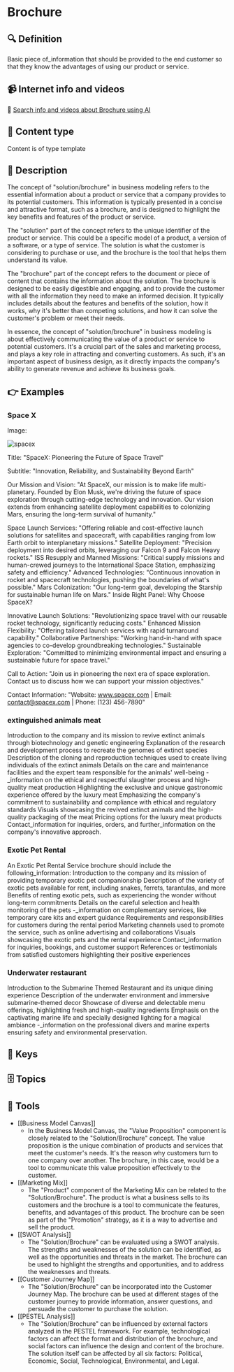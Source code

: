 
# Brochure


## 🔍 Definition
Basic piece of_information that should be provided to the end customer so that they know the advantages of using our product or service.


## 📹 Internet info and videos
🤖 [Search info and videos about Brochure using AI](https://www.perplexity.ai/search?q=videos+about+Brochure:+Basic+piece+of_information+that+should+be+provided+to+the+end+customer+so+that+they+know+the+advantages+of+using+our+product+or+service.
)


## 📰 Content type 
Content is of type template

## 📖 Description
  The concept of "solution/brochure" in business modeling refers to the essential information about a product or service that a company provides to its potential customers. This information is typically presented in a concise and attractive format, such as a brochure, and is designed to highlight the key benefits and features of the product or service.
  
  The "solution" part of the concept refers to the unique identifier of the product or service. This could be a specific model of a product, a version of a software, or a type of service. The solution is what the customer is considering to purchase or use, and the brochure is the tool that helps them understand its value.
  
  The "brochure" part of the concept refers to the document or piece of content that contains the information about the solution. The brochure is designed to be easily digestible and engaging, and to provide the customer with all the information they need to make an informed decision. It typically includes details about the features and benefits of the solution, how it works, why it's better than competing solutions, and how it can solve the customer's problem or meet their needs.
  
  In essence, the concept of "solution/brochure" in business modeling is about effectively communicating the value of a product or service to potential customers. It's a crucial part of the sales and marketing process, and plays a key role in attracting and converting customers. As such, it's an important aspect of business design, as it directly impacts the company's ability to generate revenue and achieve its business goals.


## 👉 Examples
  ### Space X
  Image:
  
  ![spacex](https://cdn2.picryl.com/photo/2015/04/17/dragon-spacecraft-grappled-by-ssrms-ff9d6b-1024.jpg)
  
  Title: "SpaceX: Pioneering the Future of Space Travel"
  
  Subtitle: "Innovation, Reliability, and Sustainability Beyond Earth"
  
  Our Mission and Vision:  "At SpaceX, our mission is to make life multi-planetary. Founded by Elon Musk, we're driving the future of space exploration through cutting-edge technology and innovation. Our vision extends from enhancing satellite deployment capabilities to colonizing Mars, ensuring the long-term survival of humanity."
  
  Space Launch Services: "Offering reliable and cost-effective launch solutions for satellites and spacecraft, with capabilities ranging from low Earth orbit to interplanetary missions."
  Satellite Deployment: "Precision deployment into desired orbits, leveraging our Falcon 9 and Falcon Heavy rockets."
  ISS Resupply and Manned Missions: "Critical supply missions and human-crewed journeys to the International Space Station, emphasizing safety and efficiency."
  Advanced Technologies: "Continuous innovation in rocket and spacecraft technologies, pushing the boundaries of what's possible."
  Mars Colonization: "Our long-term goal, developing the Starship for sustainable human life on Mars."
  Inside Right Panel: Why Choose SpaceX?
  
  Innovative Launch Solutions: "Revolutionizing space travel with our reusable rocket technology, significantly reducing costs."
  Enhanced Mission Flexibility: "Offering tailored launch services with rapid turnaround capability."
  Collaborative Partnerships: "Working hand-in-hand with space agencies to co-develop groundbreaking technologies."
  Sustainable Exploration: "Committed to minimizing environmental impact and ensuring a sustainable future for space travel."
  
  Call to Action: "Join us in pioneering the next era of space exploration. Contact us to discuss how we can support your mission objectives."
  
  Contact Information: "Website: www.spacex.com | Email: contact@spacex.com | Phone: (123) 456-7890"
  ### 
  
  ### extinguished animals meat
  Introduction to the company and its mission to revive extinct animals through biotechnology and genetic engineering
  Explanation of the research and development process to recreate the genomes of extinct species
  Description of the cloning and reproduction techniques used to create living individuals of the extinct animals
  Details on the care and maintenance facilities and the expert team responsible for the animals' well-being
  -_information on the ethical and respectful slaughter process and high-quality meat production
  Highlighting the exclusive and unique gastronomic experience offered by the luxury meat
  Emphasizing the company's commitment to sustainability and compliance with ethical and regulatory standards
  Visuals showcasing the revived extinct animals and the high-quality packaging of the meat
  Pricing options for the luxury meat products
  Contact_information for inquiries, orders, and further_information on the company's innovative approach.
  ### Exotic Pet Rental
  An Exotic Pet Rental Service brochure should include the following_information:
  	Introduction to the company and its mission of providing temporary exotic pet companionship
  	Description of the variety of exotic pets available for rent, including snakes, ferrets, tarantulas, and more
  	Benefits of renting exotic pets, such as experiencing the wonder without long-term commitments
  	Details on the careful selection and health monitoring of the pets
  	-_information on complementary services, like temporary care kits and expert guidance
  	Requirements and responsibilities for customers during the rental period
  	Marketing channels used to promote the service, such as online advertising and collaborations
  	Visuals showcasing the exotic pets and the rental experience
  	Contact_information for inquiries, bookings, and customer support
  	References or testimonials from satisfied customers highlighting their positive experiences
  ### Underwater restaurant
  Introduction to the Submarine Themed Restaurant and its unique dining experience
  Description of the underwater environment and immersive submarine-themed decor
  Showcase of diverse and delectable menu offerings, highlighting fresh and high-quality ingredients
  Emphasis on the captivating marine life and specially designed lighting for a magical ambiance
  -_information on the professional divers and marine experts ensuring safety and environmental preservation.


## 🔑 Keys
  


## 🗄️ Topics
  


## 🧰 Tools
  - [[Business Model Canvas]]
    - In the Business Model Canvas, the "Value Proposition" component is closely related to the "Solution/Brochure" concept. The value proposition is the unique combination of products and services that meet the customer's needs. It's the reason why customers turn to one company over another. The brochure, in this case, would be a tool to communicate this value proposition effectively to the customer.
  - [[Marketing Mix]]
    - The "Product" component of the Marketing Mix can be related to the "Solution/Brochure". The product is what a business sells to its customers and the brochure is a tool to communicate the features, benefits, and advantages of this product. The brochure can be seen as part of the "Promotion" strategy, as it is a way to advertise and sell the product.
  - [[SWOT Analysis]]
    - The "Solution/Brochure" can be evaluated using a SWOT analysis. The strengths and weaknesses of the solution can be identified, as well as the opportunities and threats in the market. The brochure can be used to highlight the strengths and opportunities, and to address the weaknesses and threats.
  - [[Customer Journey Map]]
    - The "Solution/Brochure" can be incorporated into the Customer Journey Map. The brochure can be used at different stages of the customer journey to provide information, answer questions, and persuade the customer to purchase the solution.
  - [[PESTEL Analysis]]
    - The "Solution/Brochure" can be influenced by external factors analyzed in the PESTEL framework. For example, technological factors can affect the format and distribution of the brochure, and social factors can influence the design and content of the brochure. The solution itself can be affected by all six factors: Political, Economic, Social, Technological, Environmental, and Legal.
